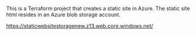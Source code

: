 This is a Terraform project that creates a static site in Azure. The static site html resides in an Azure blob storage account.

https://staticwebsitestoragenew.z13.web.core.windows.net/
